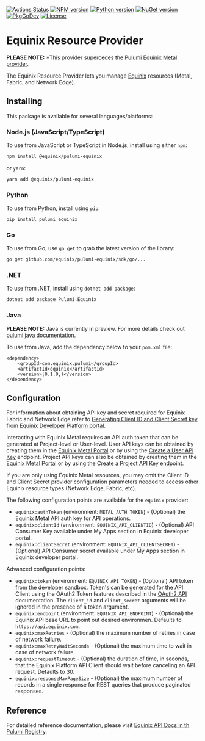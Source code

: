 [![Actions Status](https://github.com/equinix/pulumi-equinix/workflows/main/badge.svg)](https://github.com/equinix/pulumi-equinix/actions)
[![NPM version](https://badge.fury.io/js/%40pulumi%2Fequinix.svg)](https://www.npmjs.com/package/@equinix/pulumi-equinix)
[![Python version](https://badge.fury.io/py/pulumi-equinix.svg)](https://pypi.org/project/pulumi-equinix)
[![NuGet version](https://badge.fury.io/nu/pulumi.equinix.svg)](https://badge.fury.io/nu/pulumi.equinix)
[![PkgGoDev](https://pkg.go.dev/badge/github.com/equinix/pulumi-equinix/sdk/go)](https://pkg.go.dev/github.com/equinix/pulumi-equinix/sdk/go)
[![License](https://img.shields.io/github/license/equinix/pulumi-equinix)](https://github.com/equinix/pulumi-equinix/blob/main/LICENSE)

# Equinix Resource Provider

**PLEASE NOTE:** *This provider supercedes the [Pulumi Equinix Metal provider](https://www.pulumi.com/registry/packages/equinix-metal/).

The Equinix Resource Provider lets you manage [Equinix](http://deploy.equinix.com) resources (Metal, Fabric, and Network Edge).

## Installing

This package is available for several languages/platforms:

### Node.js (JavaScript/TypeScript)

To use from JavaScript or TypeScript in Node.js, install using either `npm`:

```bash
npm install @equinix/pulumi-equinix
```

or `yarn`:

```bash
yarn add @equinix/pulumi-equinix
```

### Python

To use from Python, install using `pip`:

```bash
pip install pulumi_equinix
```

### Go

To use from Go, use `go get` to grab the latest version of the library:

```bash
go get github.com/equinix/pulumi-equinix/sdk/go/...
```

### .NET

To use from .NET, install using `dotnet add package`:

```bash
dotnet add package Pulumi.Equinix
```

### Java

**PLEASE NOTE:** Java is currently in preview. For more details check out [pulumi java documentation](https://www.pulumi.com/docs/intro/languages/java/#how-to-use-java-with-pulumi).

To use from Java, add the dependency below to your `pom.xml` file:

```
<dependency>
    <groupId>com.equinix.pulumi</groupId>
    <artifactId>equinix</artifactId>
    <version>[0.1.0,)</version>
</dependency>
```

## Configuration

For information about obtaining API key and secret required for Equinix Fabric and Network Edge refer to [Generating Client ID and Client Secret key](https://developer.equinix.com/dev-docs/fabric/getting-started/getting-access-token#generating-client-id-and-client-secret) from [Equinix Developer Platform portal](https://developer.equinix.com/).

Interacting with Equinix Metal requires an API auth token that can be generated at Project-level or User-level. User API keys can be obtained by creating them in the [Equinix Metal Portal](https://console.equinix.com/) or by using the [Create a User API Key](https://deploy.equinix.com/developers/api/metal/#operation/createAPIKey) endpoint. Project API keys can also be obtained by creating them in the [Equinix Metal Portal](https://console.equinix.com/) or by using the [Create a Project API Key](https://deploy.equinix.com/developers/api/metal/#operation/createProjectAPIKey) endpoint.

If you are only using Equinix Metal resources, you may omit the Client ID and Client Secret provider configuration parameters needed to access other Equinix resource types (Network Edge, Fabric, etc).

The following configuration points are available for the `equinix` provider:

- `equinix:authToken` (environment: `METAL_AUTH_TOKEN`) - (Optional) the Equinix Metal API auth key for API operations.
- `equinix:clientId` (environment: `EQUINIX_API_CLIENTID`) - (Optional) API Consumer Key available under My Apps section in Equinix developer portal.
- `equinix:clientSecret` (environment: `EQUINIX_API_CLIENTSECRET`) - (Optional) API Consumer secret available under My Apps section in Equinix developer portal.

Advanced configuration points:

- `equinix:token` (environment: `EQUINIX_API_TOKEN`) - (Optional) API token from the developer sandbox. Token's can be generated for the API Client using the OAuth2 Token features described in the [OAuth2 API](https://developer.equinix.com/catalog/accesstokenv1#operation/GetOAuth2AccessToken) documentation. The `client_id` and `client_secret` arguments will be ignored in the presence of a token argument.
- `equinix:endpoint` (environment: `EQUINIX_API_ENDPOINT`) - (Optional) the Equinix API base URL to point out desired environmen. Defaults to `https://api.equinix.com`.
- `equinix:maxRetries` - (Optional) the maximum number of retries in case of network failure.
- `equinix:maxRetryWaitSeconds` - (Optional) the maximum time to wait in case of network failure.
- `equinix:requestTimeout` - (Optional) the duration of time, in seconds, that the Equinix Platform API Client should wait before canceling an API request. Defaults to 30.
- `equinix:responseMaxPageSize` - (Optional) the maximum number of records in a single response for REST queries that produce paginated responses.
  
## Reference

For detailed reference documentation, please visit [Equinix API Docs in th Pulumi Registry](https://www.pulumi.com/registry/packages/equinix/api-docs/).
